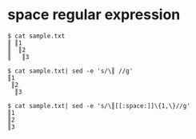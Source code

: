 # space regular expression
```{bash}
$ cat sample.txt
║ ║1
║  ║2
║   ║3

$ cat sample.txt| sed -e 's/\║ //g'
║1
 ║2
  ║3

$ cat sample.txt| sed -e 's/\║[[:space:]]\{1,\}//g'
║1
║2
║3
```
